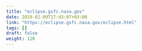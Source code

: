 ```yaml
---
title: "eclipse.gsfc.nasa.gov"
date: 2019-02-09T17:43:07+03:00
link: "https://eclipse.gsfc.nasa.gov/eclipse.html"
tags: []
draft: false
weight: 120
---
```

